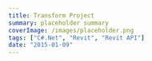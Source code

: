 ```yaml
---
title: Transform Project
summary: placeholder summary
coverImage: /images/placeholder.png
tags: ["C#.Net", "Revit", "Revit API"]
date: "2015-01-09"
---
```

